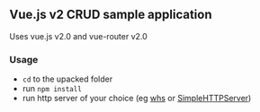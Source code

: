 ## Vue.js v2 CRUD sample application

Uses vue.js v2.0 and vue-router v2.0

### Usage
 - `cd` to the upacked folder
 - run `npm install`
 - run http server of your choice (eg [whs](https://github.com/gstack/watch-http-server) or [SimpleHTTPServer](https://docs.python.org/2/library/simplehttpserver.html))
